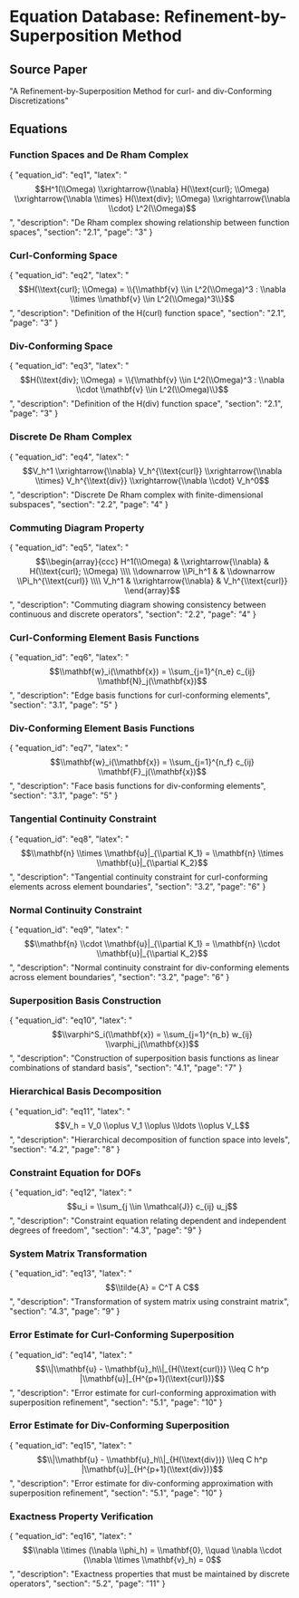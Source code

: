 # Equation Database: Refinement-by-Superposition Method

## Source Paper
"A Refinement-by-Superposition Method for curl- and div-Conforming Discretizations"

## Equations

### Function Spaces and De Rham Complex

{
  "equation_id": "eq1",
  "latex": "$$H^1(\\Omega) \\xrightarrow{\\nabla} H(\\text{curl}; \\Omega) \\xrightarrow{\\nabla \\times} H(\\text{div}; \\Omega) \\xrightarrow{\\nabla \\cdot} L^2(\\Omega)$$",
  "description": "De Rham complex showing relationship between function spaces",
  "section": "2.1",
  "page": "3"
}

### Curl-Conforming Space

{
  "equation_id": "eq2",
  "latex": "$$H(\\text{curl}; \\Omega) = \\{\\mathbf{v} \\in L^2(\\Omega)^3 : \\nabla \\times \\mathbf{v} \\in L^2(\\Omega)^3\\}$$",
  "description": "Definition of the H(curl) function space",
  "section": "2.1",
  "page": "3"
}

### Div-Conforming Space

{
  "equation_id": "eq3",
  "latex": "$$H(\\text{div}; \\Omega) = \\{\\mathbf{v} \\in L^2(\\Omega)^3 : \\nabla \\cdot \\mathbf{v} \\in L^2(\\Omega)\\}$$",
  "description": "Definition of the H(div) function space",
  "section": "2.1",
  "page": "3"
}

### Discrete De Rham Complex

{
  "equation_id": "eq4",
  "latex": "$$V_h^1 \\xrightarrow{\\nabla} V_h^{\\text{curl}} \\xrightarrow{\\nabla \\times} V_h^{\\text{div}} \\xrightarrow{\\nabla \\cdot} V_h^0$$",
  "description": "Discrete De Rham complex with finite-dimensional subspaces",
  "section": "2.2",
  "page": "4"
}

### Commuting Diagram Property

{
  "equation_id": "eq5",
  "latex": "$$\\begin{array}{ccc} 
H^1(\\Omega) & \\xrightarrow{\\nabla} & H(\\text{curl}; \\Omega) \\\\
\\downarrow \\Pi_h^1 & & \\downarrow \\Pi_h^{\\text{curl}} \\\\
V_h^1 & \\xrightarrow{\\nabla} & V_h^{\\text{curl}} 
\\end{array}$$",
  "description": "Commuting diagram showing consistency between continuous and discrete operators",
  "section": "2.2",
  "page": "4"
}

### Curl-Conforming Element Basis Functions

{
  "equation_id": "eq6",
  "latex": "$$\\mathbf{w}_i(\\mathbf{x}) = \\sum_{j=1}^{n_e} c_{ij} \\mathbf{N}_j(\\mathbf{x})$$",
  "description": "Edge basis functions for curl-conforming elements",
  "section": "3.1",
  "page": "5"
}

### Div-Conforming Element Basis Functions

{
  "equation_id": "eq7",
  "latex": "$$\\mathbf{w}_i(\\mathbf{x}) = \\sum_{j=1}^{n_f} c_{ij} \\mathbf{F}_j(\\mathbf{x})$$",
  "description": "Face basis functions for div-conforming elements",
  "section": "3.1",
  "page": "5"
}

### Tangential Continuity Constraint

{
  "equation_id": "eq8",
  "latex": "$$\\mathbf{n} \\times \\mathbf{u}|_{\\partial K_1} = \\mathbf{n} \\times \\mathbf{u}|_{\\partial K_2}$$",
  "description": "Tangential continuity constraint for curl-conforming elements across element boundaries",
  "section": "3.2",
  "page": "6"
}

### Normal Continuity Constraint

{
  "equation_id": "eq9",
  "latex": "$$\\mathbf{n} \\cdot \\mathbf{u}|_{\\partial K_1} = \\mathbf{n} \\cdot \\mathbf{u}|_{\\partial K_2}$$",
  "description": "Normal continuity constraint for div-conforming elements across element boundaries",
  "section": "3.2",
  "page": "6"
}

### Superposition Basis Construction

{
  "equation_id": "eq10",
  "latex": "$$\\varphi^S_i(\\mathbf{x}) = \\sum_{j=1}^{n_b} w_{ij} \\varphi_j(\\mathbf{x})$$",
  "description": "Construction of superposition basis functions as linear combinations of standard basis",
  "section": "4.1",
  "page": "7"
}

### Hierarchical Basis Decomposition

{
  "equation_id": "eq11",
  "latex": "$$V_h = V_0 \\oplus V_1 \\oplus \\ldots \\oplus V_L$$",
  "description": "Hierarchical decomposition of function space into levels",
  "section": "4.2",
  "page": "8"
}

### Constraint Equation for DOFs

{
  "equation_id": "eq12",
  "latex": "$$u_i = \\sum_{j \\in \\mathcal{J}} c_{ij} u_j$$",
  "description": "Constraint equation relating dependent and independent degrees of freedom",
  "section": "4.3",
  "page": "9"
}

### System Matrix Transformation

{
  "equation_id": "eq13",
  "latex": "$$\\tilde{A} = C^T A C$$",
  "description": "Transformation of system matrix using constraint matrix",
  "section": "4.3",
  "page": "9"
}

### Error Estimate for Curl-Conforming Superposition

{
  "equation_id": "eq14",
  "latex": "$$\\|\\mathbf{u} - \\mathbf{u}_h\\|_{H(\\text{curl})} \\leq C h^p |\\mathbf{u}|_{H^{p+1}(\\text{curl})}$$",
  "description": "Error estimate for curl-conforming approximation with superposition refinement",
  "section": "5.1",
  "page": "10"
}

### Error Estimate for Div-Conforming Superposition

{
  "equation_id": "eq15",
  "latex": "$$\\|\\mathbf{u} - \\mathbf{u}_h\\|_{H(\\text{div})} \\leq C h^p |\\mathbf{u}|_{H^{p+1}(\\text{div})}$$",
  "description": "Error estimate for div-conforming approximation with superposition refinement",
  "section": "5.1",
  "page": "10"
}

### Exactness Property Verification

{
  "equation_id": "eq16",
  "latex": "$$\\nabla \\times (\\nabla \\phi_h) = \\mathbf{0}, \\quad \\nabla \\cdot (\\nabla \\times \\mathbf{v}_h) = 0$$",
  "description": "Exactness properties that must be maintained by discrete operators",
  "section": "5.2",
  "page": "11"
}
